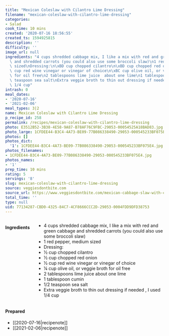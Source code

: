 ```yaml
---
title: "Mexican Coleslaw with Cilantro Lime Dressing"
filename: "mexican-coleslaw-with-cilantro-lime-dressing"
categories:
- Salad
cook_time: 10 mins
created: '2020-07-16 18:56:55'
created_ts: 1594925815
description: ''
difficulty: ''
image_url: null
ingredients: "4 cups shredded cabbage mix, I like a mix with red and green cabbage\
  \ and shredded carrots (you could also use some broccoli slaw)\n1 red pepper, medium\
  \ sized\nDressing:\n\xBD cup chopped cilantro\n\xBD cup chopped red onion\n\xBD\
  \ cup red wine vinegar or vinegar of choice\n\xBC cup olive oil, or veggie broth\
  \ for oil free\n2 tablespoons lime juice  about one lime\n1 tablespoon cumin\n1/2\
  \ teaspoon sea salt\nExtra veggie broth to thin out dressing if needed , I used\
  \ 1/4 cup"
intrash: 0
meal_dates:
- '2020-07-16'
- '2021-02-06'
meal_types: 3|2
name: Mexican Coleslaw with Cilantro Lime Dressing
p_recipe_id: 258
permalink: /recipes/mexican-coleslaw-with-cilantro-lime-dressing
photo: E3512B52-3B38-4E58-9A87-B78AF76C9FBC-29053-00054525A18BAD83.jpg
photo_large: 1CFDEE44-B3C4-4A73-BE09-77B086338490-29053-000545233BF075E4.jpg
photos: []
photos_dict:
  '1': 1CFDEE44-B3C4-4A73-BE09-77B086338490-29053-000545233BF075E4.jpg
photos_filenames:
- 1CFDEE44-B3C4-4A73-BE09-77B086338490-29053-000545233BF075E4.jpg
photos_names:
- '1'
prep_time: 10 mins
rating: 5
servings: '8'
slug: mexican-coleslaw-with-cilantro-lime-dressing
source: veggiesdontbite.com
source_url: https://www.veggiesdontbite.com/mexican-cabbage-slaw-with-cumin-lime-dressing/
total_time: ''
type: null
uid: 77134287-CBD0-4325-84C7-4CF8666CCC2D-29053-0004FDD9DFD38753
---
```

<div class="large-8 medium-7 columns" id="writeup">	</div><!-- #writeup -->
</div><!-- #row-one -->
<div class="row" id="row-two">	<div class="medium-4 small-5 columns"><h4 id="ingredients">Ingredients</h4><div class="box box-ingredients content"><ul>
<li>4 cups shredded cabbage mix, I like a mix with red and green cabbage and shredded carrots (you could also use some broccoli slaw)</li>
<li>1 red pepper, medium sized</li>
<li>Dressing:</li>
<li>½ cup chopped cilantro</li>
<li>½ cup chopped red onion</li>
<li>½ cup red wine vinegar or vinegar of choice</li>
<li>¼ cup olive oil, or veggie broth for oil free</li>
<li>2 tablespoons lime juice  about one lime</li>
<li>1 tablespoon cumin</li>
<li>1/2 teaspoon sea salt</li>
<li>Extra veggie broth to thin out dressing if needed , I used 1/4 cup</li>
</ul>
</div>	</div>	<div class="medium-6 small-7 columns">	</div>	<div class="medium-2 columns" id="photo-sidebar">		<div class="" id="meals"><h4>Prepared</h4><ul>
<li>[[2020-07-16|recipenote]]</li>
<li>[[2021-02-06|recipenote]]</li>
</ul>
		</div>